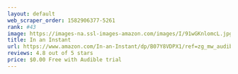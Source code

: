 ```yaml
---
layout: default 
﻿web_scraper_order: 1582906377-5261
rank: #43
image: https://images-na.ssl-images-amazon.com/images/I/91wGKnlomcL.jpg
title: In an Instant
url: https://www.amazon.com/In-an-Instant/dp/B07Y8VDPX1/ref=zg_mw_audible_43?_encoding=UTF8&psc=1&refRID=VQVVVPNRQFD2M3VKYXDG
reviews: 4.8 out of 5 stars
price: $0.00 Free with Audible trial
---
```

